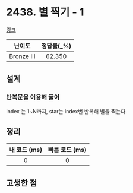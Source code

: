 # 2438. 별 찍기 - 1

[링크](https://www.acmicpc.net/problem/2438)

|   난이도   | 정답률(\_%) |
| :--------: | :---------: |
| Bronze III |   62.350    |

## 설계

### 반복문을 이용해 풀이

index 는 1~N까지,
star는 index번 반복해 별을 찍는다.

## 정리

| 내 코드 (ms) | 빠른 코드 (ms) |
| :----------: | :------------: |
|      0       |       0        |

## 고생한 점
